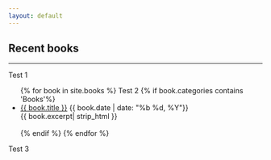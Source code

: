 ```yaml
---
layout: default
---
```

## Recent books
- - -
Test 1
<ul>
{% for book in site.books %}
    Test 2
    {% if book.categories contains 'Books'%}
        <li>
        <a href="{{ book.url }}">{{ book.title }}</a> <tab></tab>{{ book.date | date: "%b %d, %Y"}}
        <br>
        {{ book.excerpt| strip_html }}
        <br><br>
        </li>
    {% endif %}
{% endfor %}
</ul>

Test 3
